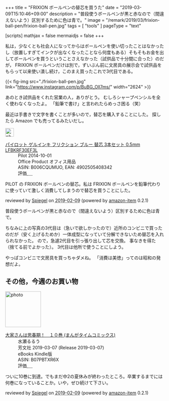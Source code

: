 +++
title = "FRIXION ボールペンの替芯を買うた"
date = "2019-03-09T15:10:46+09:00"
description = "普段使うボールペンが黒と赤なので（間違えないよう）区別するために色は青で。"
image = "/remark/2019/03/frixion-ball-pen/frixion-ball-pen.jpg"
tags = [ "tools" ]
pageType = "text"

[scripts]
  mathjax = false
  mermaidjs = false
+++

私は，少なくとも社会人になってからはボールペンを使い切ったことはなかったし（放置しすぎてインクが出なくなったことなら何度もある）そもそもお金を出してボールペンを買うということさえなかった（試供品で十分間に合った）のだが， FRIXION ボールペンだけは別で，ずいぶん前に文房具の展示会で試供品をもらって以来使い潰し続け，このまえ買ったこれで3代目である。

{{< fig-img src="./frixion-ball-pen.jpg" link="https://www.instagram.com/p/BuBG_Oll7ms/" width="2624" >}}

あのとき試供品をくれた営業の人，ありがとう。
むしろシャープペンシルを全く使わなくなったよ。
「鉛筆で書け」と言われたらめっさ困る（笑）

最近は手書きで文字を書くことが多いので，替芯を購入することにした。
探したら Amazon でも売ってるみたいだし。

<div class="hreview">
  <div class="photo"><a class="item url" href="https://www.amazon.co.jp/%E3%83%91%E3%82%A4%E3%83%AD%E3%83%83%E3%83%88-%E3%82%B2%E3%83%AB%E3%82%A4%E3%83%B3%E3%82%AD-%E3%83%95%E3%83%AA%E3%82%AF%E3%82%B7%E3%83%A7%E3%83%B3-3%E6%9C%AC%E3%82%BB%E3%83%83%E3%83%88-LFBKRF30EF3L/dp/B006CQUMUO?SubscriptionId=AKIAJYVUJ3DMTLAECTHA&tag=baldandersinf-22&linkCode=xm2&camp=2025&creative=165953&creativeASIN=B006CQUMUO"><img src="https://images-fe.ssl-images-amazon.com/images/I/31azVBp1VUL._SL160_.jpg" width="27" alt="photo"></a></div>
  <dl class="fn">
    <dt><a href="https://www.amazon.co.jp/%E3%83%91%E3%82%A4%E3%83%AD%E3%83%83%E3%83%88-%E3%82%B2%E3%83%AB%E3%82%A4%E3%83%B3%E3%82%AD-%E3%83%95%E3%83%AA%E3%82%AF%E3%82%B7%E3%83%A7%E3%83%B3-3%E6%9C%AC%E3%82%BB%E3%83%83%E3%83%88-LFBKRF30EF3L/dp/B006CQUMUO?SubscriptionId=AKIAJYVUJ3DMTLAECTHA&tag=baldandersinf-22&linkCode=xm2&camp=2025&creative=165953&creativeASIN=B006CQUMUO">パイロット ゲルインキ フリクション ブルー 替芯 3本セット 0.5mm LFBKRF30EF3L</a></dt>
    <dd>Pilot 2014-10-01</dd>
    <dd>Office Product オフィス用品</dd>
    <dd>ASIN: B006CQUMUO, EAN: 4902505408342</dd>
    <dd>評価<abbr class="rating fa-sm" title="5">&nbsp;<i class="fas fa-star"></i>&nbsp;<i class="fas fa-star"></i>&nbsp;<i class="fas fa-star"></i>&nbsp;<i class="fas fa-star"></i>&nbsp;<i class="fas fa-star"></i></abbr></dd>
  </dl>
  <p class="description">PILOT の FRIXION ボールペンの替芯。私は FRIXION ボールペンを鉛筆代わりに使っていて激しく消費してしまうので替芯を買うことにした。</p>
  <p class="powered-by" >reviewed by <a href='#maker' class='reviewer'>Spiegel</a> on <abbr class="dtreviewed" title="2019-02-09">2019-02-09</abbr> (powered by <a href="https://github.com/spiegel-im-spiegel/amazon-item" >amazon-item</a> 0.2.1)</p>
</div>

普段使うボールペンが黒と赤なので（間違えないよう）区別するために色は青で。

ちなみに上の写真の3代目は（急いで欲しかったので）近所のコンビニで買ったのだが（安く上げるためか）一体成型になっていて分解できないため替芯を入れられなかった。
ので，急遽2代目を引っ張り出して芯を交換。
事なきを得た（捨てる前でよかった）。
3代目は他所で使うことにしよう。

やっぱコンビニで文房具を買っちゃダメね。
「消費は美徳」ってのは昭和の発想だよ。

## その他，今週のお買い物

<div class="hreview">
  <div class="photo"><a class="item url" href="https://www.amazon.co.jp/%E5%A4%A7%E5%AE%B6%E3%81%95%E3%82%93%E3%81%AF%E6%80%9D%E6%98%A5%E6%9C%9F%EF%BC%81-%EF%BC%91%EF%BC%90%E5%B7%BB-%E3%81%BE%E3%82%93%E3%81%8C%E3%82%BF%E3%82%A4%E3%83%A0%E3%82%B3%E3%83%9F%E3%83%83%E3%82%AF%E3%82%B9-%E6%B0%B4%E7%80%AC%E3%82%8B%E3%82%8B%E3%81%86-ebook/dp/B07PBTXR6X?SubscriptionId=AKIAJYVUJ3DMTLAECTHA&tag=baldandersinf-22&linkCode=xm2&camp=2025&creative=165953&creativeASIN=B07PBTXR6X"><img src="https://images-fe.ssl-images-amazon.com/images/I/51WAtRrOD3L._SL160_.jpg" width="113" alt="photo"></a></div>
  <dl class="fn">
    <dt><a href="https://www.amazon.co.jp/%E5%A4%A7%E5%AE%B6%E3%81%95%E3%82%93%E3%81%AF%E6%80%9D%E6%98%A5%E6%9C%9F%EF%BC%81-%EF%BC%91%EF%BC%90%E5%B7%BB-%E3%81%BE%E3%82%93%E3%81%8C%E3%82%BF%E3%82%A4%E3%83%A0%E3%82%B3%E3%83%9F%E3%83%83%E3%82%AF%E3%82%B9-%E6%B0%B4%E7%80%AC%E3%82%8B%E3%82%8B%E3%81%86-ebook/dp/B07PBTXR6X?SubscriptionId=AKIAJYVUJ3DMTLAECTHA&tag=baldandersinf-22&linkCode=xm2&camp=2025&creative=165953&creativeASIN=B07PBTXR6X">大家さんは思春期！　１０巻 (まんがタイムコミックス)</a></dt>
	<dd>水瀬るるう</dd>
    <dd>芳文社 2019-03-07 (Release 2019-03-07)</dd>
    <dd>eBooks Kindle版</dd>
    <dd>ASIN: B07PBTXR6X</dd>
    <dd>評価<abbr class="rating fa-sm" title="5">&nbsp;<i class="fas fa-star"></i>&nbsp;<i class="fas fa-star"></i>&nbsp;<i class="fas fa-star"></i>&nbsp;<i class="fas fa-star"></i>&nbsp;<i class="fas fa-star"></i></abbr></dd>
  </dl>
  <p class="description">ついに10巻に到達。でもまだ中2の夏休みが終わったところ。卒業するまでには何巻になっていることか。いや，ぜひ続けて下さい。</p>
  <p class="powered-by" >reviewed by <a href='#maker' class='reviewer'>Spiegel</a> on <abbr class="dtreviewed" title="2019-02-09">2019-02-09</abbr> (powered by <a href="https://github.com/spiegel-im-spiegel/amazon-item" >amazon-item</a> 0.2.1)</p>
</div>
